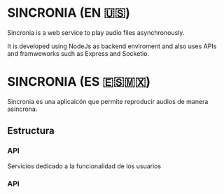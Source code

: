 # SINCRONIA (EN 🇺🇸)
Sincronia is a web service to play audio files asynchronously.

It is developed using NodeJs as backend enviroment and also uses APIs and framweworks such as Express and Socketio.

# SINCRONIA (ES 🇪🇸🇲🇽)
Sincronia es una aplicaicón que permite reproducir audios de manera asíncrona. 

## Estructura

### API
Servicios dedicado a la funcionalidad de los usuarios

### API